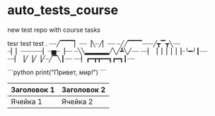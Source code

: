 # auto_tests_course
new test repo with course tasks

tesr test test
.
┈┈╱▔▔▔▏┈┈▕╲┈╱▏┈┈
┈╱╱▔▔▔┈┈┈╱┳▔┳╲┈┈
┈▏▏┈┈┈┈┈┈▏┈▅┈▕┈┈
┈╲╲▂▂▂▂▂╱╲╱┻╲╱┈┈
┈┈▏▕▕▕▕▕▕┈╰━╯┃┈┈
┈┈▏▕╱▕╱▕╱┈╱▔╲┃┈┈
┈┈▏┏━┳┳━━┓┏━┓┃┈┈


\```python
print("Привет, мир!")
\```


| Заголовок 1 | Заголовок 2 |
| ----------- | ----------- |
| Ячейка 1    | Ячейка 2   |
